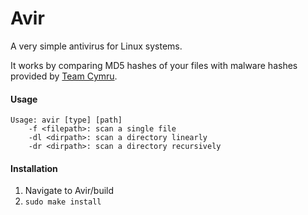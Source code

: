 # Avir

A very simple antivirus for Linux systems.

It works by comparing MD5 hashes of your files with malware hashes provided by [Team Cymru](team-cymru.com/mhr).

#### Usage

```
Usage: avir [type] [path]
    -f <filepath>: scan a single file
    -dl <dirpath>: scan a directory linearly
    -dr <dirpath>: scan a directory recursively
```

#### Installation

1. Navigate to Avir/build
2. `sudo make install`